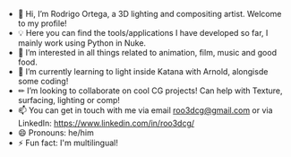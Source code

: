 - 👋 Hi, I’m Rodrigo Ortega, a 3D lighting and compositing artist. Welcome to my profile!
- 💡 Here you can find the tools/applications I have developed so far, I mainly work using Python in Nuke.
- 👀 I’m interested in all things related to animation, film, music and good food.
- 🌱 I’m currently learning to light inside Katana with Arnold, alongisde some coding!
- ✏ I’m looking to collaborate on cool CG projects! Can help with Texture, surfacing, lighting or comp!
- 📫 You can get in touch with me via email roo3dcg@gmail.com or via LinkedIn: https://www.linkedin.com/in/roo3dcg/
- 😄 Pronouns: he/him
- ⚡ Fun fact: I'm multilingual!

<!---
roo3dcg/roo3dcg is a ✨ special ✨ repository because its `README.md` (this file) appears on your GitHub profile.
You can click the Preview link to take a look at your changes.
--->
